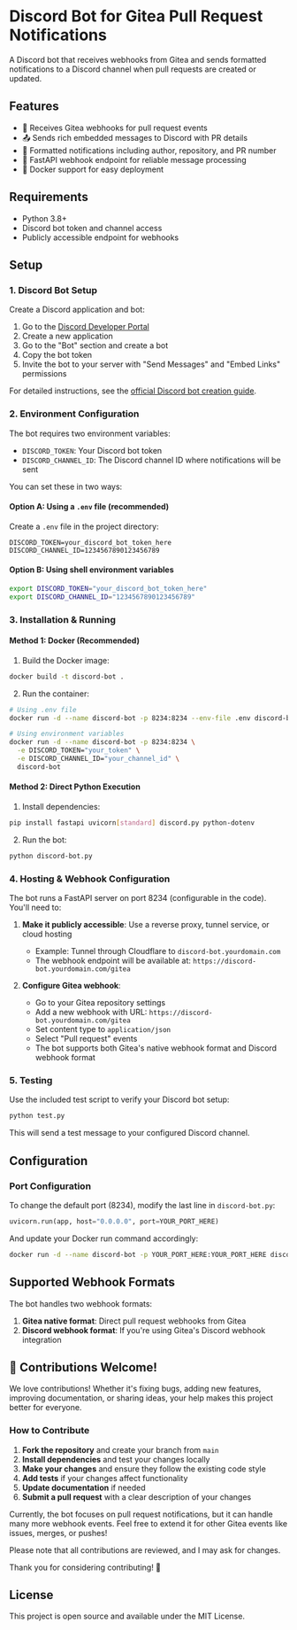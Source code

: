 # Discord Bot for Gitea Pull Request Notifications

A Discord bot that receives webhooks from Gitea and sends formatted notifications to a Discord channel when pull requests are created or updated.

## Features

- 🔄 Receives Gitea webhooks for pull request events
- 📤 Sends rich embedded messages to Discord with PR details
- 🎨 Formatted notifications including author, repository, and PR number
- 🚀 FastAPI webhook endpoint for reliable message processing
- 🐳 Docker support for easy deployment

## Requirements

- Python 3.8+
- Discord bot token and channel access
- Publicly accessible endpoint for webhooks

## Setup

### 1. Discord Bot Setup

Create a Discord application and bot:

1. Go to the [Discord Developer Portal](https://discord.com/developers/applications)
2. Create a new application
3. Go to the "Bot" section and create a bot
4. Copy the bot token
5. Invite the bot to your server with "Send Messages" and "Embed Links" permissions

For detailed instructions, see the [official Discord bot creation guide](https://discord.com/developers/docs/getting-started).

### 2. Environment Configuration

The bot requires two environment variables:

- `DISCORD_TOKEN`: Your Discord bot token
- `DISCORD_CHANNEL_ID`: The Discord channel ID where notifications will be sent

You can set these in two ways:

#### Option A: Using a `.env` file (recommended)
Create a `.env` file in the project directory:

```env
DISCORD_TOKEN=your_discord_bot_token_here
DISCORD_CHANNEL_ID=1234567890123456789
```

#### Option B: Using shell environment variables
```bash
export DISCORD_TOKEN="your_discord_bot_token_here"
export DISCORD_CHANNEL_ID="1234567890123456789"
```

### 3. Installation & Running

#### Method 1: Docker (Recommended)

1. Build the Docker image:
```bash
docker build -t discord-bot .
```

2. Run the container:
```bash
# Using .env file
docker run -d --name discord-bot -p 8234:8234 --env-file .env discord-bot

# Using environment variables
docker run -d --name discord-bot -p 8234:8234 \
  -e DISCORD_TOKEN="your_token" \
  -e DISCORD_CHANNEL_ID="your_channel_id" \
  discord-bot
```

#### Method 2: Direct Python Execution

1. Install dependencies:
```bash
pip install fastapi uvicorn[standard] discord.py python-dotenv
```

2. Run the bot:
```bash
python discord-bot.py
```

### 4. Hosting & Webhook Configuration

The bot runs a FastAPI server on port 8234 (configurable in the code). You'll need to:

1. **Make it publicly accessible**: Use a reverse proxy, tunnel service, or cloud hosting
   - Example: Tunnel through Cloudflare to `discord-bot.yourdomain.com`
   - The webhook endpoint will be available at: `https://discord-bot.yourdomain.com/gitea`

2. **Configure Gitea webhook**:
   - Go to your Gitea repository settings
   - Add a new webhook with URL: `https://discord-bot.yourdomain.com/gitea`
   - Set content type to `application/json`
   - Select "Pull request" events
   - The bot supports both Gitea's native webhook format and Discord webhook format

### 5. Testing

Use the included test script to verify your Discord bot setup:

```bash
python test.py
```

This will send a test message to your configured Discord channel.

## Configuration

### Port Configuration
To change the default port (8234), modify the last line in `discord-bot.py`:

```python
uvicorn.run(app, host="0.0.0.0", port=YOUR_PORT_HERE)
```

And update your Docker run command accordingly:
```bash
docker run -d --name discord-bot -p YOUR_PORT_HERE:YOUR_PORT_HERE discord-bot
```

## Supported Webhook Formats

The bot handles two webhook formats:

1. **Gitea native format**: Direct pull request webhooks from Gitea
2. **Discord webhook format**: If you're using Gitea's Discord webhook integration

## 🤝 Contributions Welcome!

We love contributions! Whether it's fixing bugs, adding new features, improving documentation, or sharing ideas, your help makes this project better for everyone.

### How to Contribute

1. **Fork the repository** and create your branch from `main`
2. **Install dependencies** and test your changes locally
3. **Make your changes** and ensure they follow the existing code style
4. **Add tests** if your changes affect functionality
5. **Update documentation** if needed
6. **Submit a pull request** with a clear description of your changes

Currently, the bot focuses on pull request notifications, but it can handle many more webhook events. Feel free to extend it for other Gitea events like issues, merges, or pushes!

Please note that all contributions are reviewed, and I may ask for changes.

Thank you for considering contributing! 🚀

## License

This project is open source and available under the MIT License.
